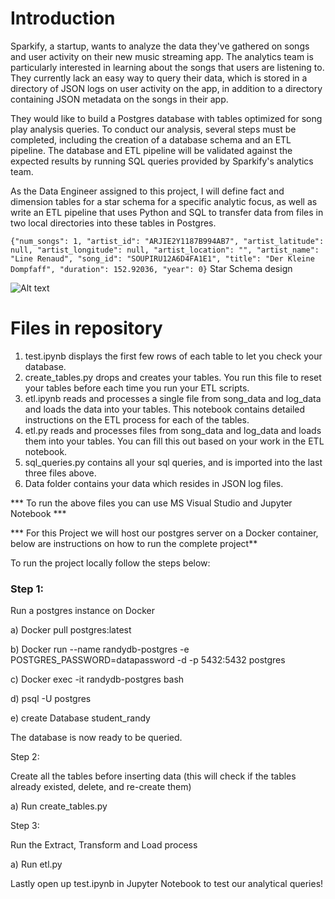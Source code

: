 <h1>Introduction</h1>

Sparkify, a startup, wants to analyze the data they've gathered on songs and user activity on their new music streaming app. The analytics team is particularly interested in learning about the songs that users are listening to. They currently lack an easy way to query their data, which is stored in a directory of JSON logs on user activity on the app,
in addition to a directory containing JSON metadata on the songs in their app.

They would like to build a Postgres database with tables optimized for song play analysis queries. To conduct our analysis, several steps must be completed, including the creation of a database schema and an ETL pipeline. The database and ETL pipeline will be validated against the expected results by running SQL queries provided by Sparkify's analytics team.

As the Data Engineer assigned to this project, I will define fact and dimension tables for a star schema for a specific analytic focus, as well as write an ETL pipeline that uses Python and SQL to transfer data from files in two local directories into these tables in Postgres.

```{"num_songs": 1, "artist_id": "ARJIE2Y1187B994AB7", "artist_latitude": null, "artist_longitude": null, "artist_location": "", "artist_name": "Line Renaud", "song_id": "SOUPIRU12A6D4FA1E1", "title": "Der Kleine Dompfaff", "duration": 152.92036, "year": 0}```
Star Schema design

![Alt text](img/star-schema.jpg?raw=true "star schema")


<h1>Files in repository</h1>

1) test.ipynb displays the first few rows of each table to let you check your database.
2) create_tables.py drops and creates your tables. You run this file to reset your tables before each time you run your ETL scripts.
3) etl.ipynb reads and processes a single file from song_data and log_data and loads the data into your tables. This notebook contains detailed instructions on the ETL process for each of the tables.
4) etl.py reads and processes files from song_data and log_data and loads them into your tables. You can fill this out based on your work in the ETL notebook.
5) sql_queries.py contains all your sql queries, and is imported into the last three files above.
6) Data folder contains your data which resides in JSON log files. 



*** To run the above files you can use MS Visual Studio and Jupyter Notebook ***

*** For this Project we will host our postgres server on a Docker container, below are instructions on how to run the complete project**


To run the project locally follow the steps below:

<h3>Step 1:</h3>

Run a postgres instance on Docker

a) Docker pull postgres:latest

b) Docker run --name randydb-postgres -e POSTGRES_PASSWORD=datapassword -d -p 5432:5432 postgres

c) Docker exec -it randydb-postgres bash

d) psql -U postgres

e) create Database student_randy

The database is now ready to be queried.


Step 2:

Create all the tables before inserting data (this will check if the tables already existed, delete, and re-create them)

a) Run create_tables.py

Step 3: 

Run the Extract, Transform and Load process

a) Run etl.py


Lastly open up test.ipynb in Jupyter Notebook to test our analytical queries! 
